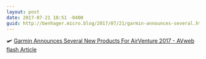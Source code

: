 ```yaml
---
layout: post
date: 2017-07-21 18:51 -0400
guid: http://benhager.micro.blog/2017/07/21/garmin-announces-several.html
---
```

🛩 [Garmin Announces Several New Products For AirVenture 2017 - AVweb flash Article](https://www.avweb.com/avwebflash/news/Garmin-Brings-Several-New-Products-To-AirVenture-2017-229315-1.html)
